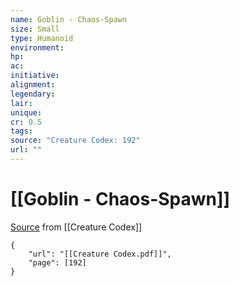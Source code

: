 ```yaml
---
name: Goblin - Chaos-Spawn
size: Small
type: Humanoid
environment: 
hp: 
ac: 
initiative: 
alignment: 
legendary: 
lair: 
unique: 
cr: 0.5
tags: 
source: "Creature Codex: 192"
url: ""
---
```

# [[Goblin - Chaos-Spawn]]

[Source](zotero://open-pdf/library/items/NTNKJRHG?page=192) from [[Creature Codex]]

```pdf
{
	"url": "[[Creature Codex.pdf]]",
	"page": [192]
}
```

